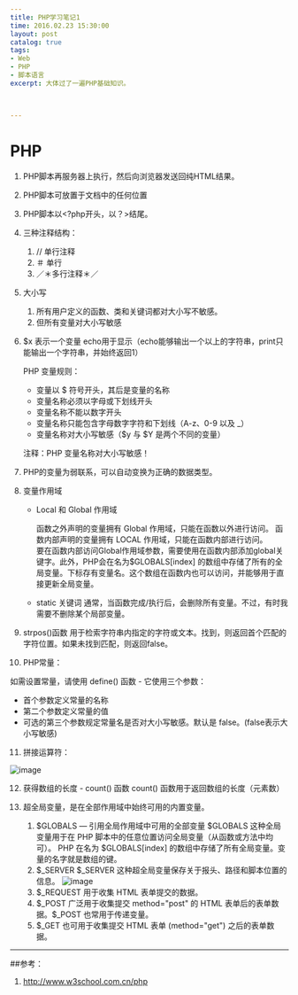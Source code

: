 ```yaml
---
title: PHP学习笔记1
time: 2016.02.23 15:30:00
layout: post
catalog: true
tags:
- Web
- PHP
- 脚本语言
excerpt: 大体过了一遍PHP基础知识。
    


---
```


# PHP
1. PHP脚本再服务器上执行，然后向浏览器发送回纯HTML结果。
2. PHP脚本可放置于文档中的任何位置
3. PHP脚本以<?php开头，以？>结尾。
4. 三种注释结构：
   1. // 单行注释
   2. ＃ 单行
   3. ／＊多行注释＊／
5. 大小写
   1. 所有用户定义的函数、类和关键词都对大小写不敏感。
   2. 但所有变量对大小写敏感
6. $x 表示一个变量 echo用于显示（echo能够输出一个以上的字符串，print只能输出一个字符串，并始终返回1）

   PHP 变量规则：

   - 变量以 $ 符号开头，其后是变量的名称
   - 变量名称必须以字母或下划线开头
   - 变量名称不能以数字开头
   - 变量名称只能包含字母数字字符和下划线（A-z、0-9 以及 _）
   - 变量名称对大小写敏感（$y 与 $Y 是两个不同的变量）

   注释：PHP 变量名称对大小写敏感！
7. PHP的变量为弱联系，可以自动变换为正确的数据类型。
8. 变量作用域
   - Local 和 Global 作用域

     函数之外声明的变量拥有 Global 作用域，只能在函数以外进行访问。
     函数内部声明的变量拥有 LOCAL 作用域，只能在函数内部进行访问。		
     要在函数内部访问Global作用域参数，需要使用在函数内部添加global关键字。此外，PHP会在名为$GLOBALS[index] 的数组中存储了所有的全局变量。下标存有变量名。这个数组在函数内也可以访问，并能够用于直接更新全局变量。
   - static 关键词
     通常，当函数完成/执行后，会删除所有变量。不过，有时我需要不删除某个局部变量。

9. strpos()函数 用于检索字符串内指定的字符或文本。找到，则返回首个匹配的字符位置。如果未找到匹配，则返回false。
10. PHP常量：

   如需设置常量，请使用 define() 函数 - 它使用三个参数：

   - 首个参数定义常量的名称
   - 第二个参数定义常量的值
   - 可选的第三个参数规定常量名是否对大小写敏感。默认是 false。(false表示大小写敏感)
11. 拼接运算符：

![image](https://moxiaoxi.info/img/post/PHP/1.png)

12. 获得数组的长度 - count() 函数
    count() 函数用于返回数组的长度（元素数）

13. 超全局变量，是在全部作用域中始终可用的内置变量。
    1. $GLOBALS — 引用全局作用域中可用的全部变量
       $GLOBALS 这种全局变量用于在 PHP 脚本中的任意位置访问全局变量（从函数或方法中均可）。
       PHP 在名为 $GLOBALS[index] 的数组中存储了所有全局变量。变量的名字就是数组的键。
    2. $_SERVER
       $_SERVER 这种超全局变量保存关于报头、路径和脚本位置的信息。
       ![image](https://moxiaoxi.info/img/post/PHP/2.png)
    3. $_REQUEST 用于收集 HTML 表单提交的数据。
    4. $_POST 广泛用于收集提交 method="post" 的 HTML 表单后的表单数据。$_POST 也常用于传递变量。
    5. $_GET 也可用于收集提交 HTML 表单 (method="get") 之后的表单数据。

----

##参考：
1. http://www.w3school.com.cn/php

